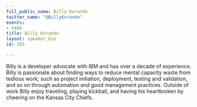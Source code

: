 ```yaml
---
full_public_name: Billy Korando
twitter_name: "@BillyKorando"
events:
- 5466
title: Billy Korando
layout: speaker_bio
id: 765

---
```

Billy is a developer advocate with IBM and has over a decade of experience. Billy is passionate about finding ways to reduce mental capacity waste from tedious work; such as project initiation, deployment, testing and validation, and so on through automation and good management practices. Outside of work Billy enjoy traveling, playing kickball, and having his heartbroken by cheering on the Kansas City Chiefs.